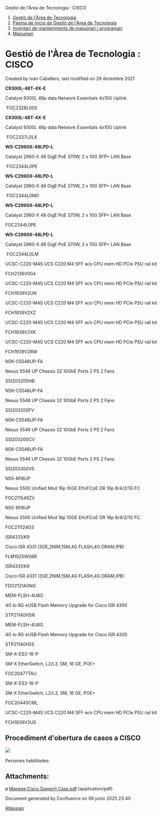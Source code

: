 Gestió de l'Àrea de Tecnologia : CISCO  

1.  [Gestió de l'Àrea de Tecnologia](index.md)
2.  [Página de inicio de Gestió de l'Àrea de Tecnologia](13893786.md)
3.  [Inventari de manteniments de maquinari i programari](Inventari-de-manteniments-de-maquinari-i-programari_41520223.md)
4.  [Maquinari](Maquinari_41520225.md)

Gestió de l'Àrea de Tecnologia : CISCO
======================================

Created by Ivan Caballero, last modified on 29 diciembre 2021

  

**C9300L-48T-4X-E**

Catalyst 9300L 48p data Network Essentials 4x10G Uplink

 FOC2328L00X

**C9300L-48T-4X-E**

Catalyst 9300L 48p data Network Essentials 4x10G Uplink

 FOC2337L0LX

**WS-C2960X-48LPD-L**

Catalyst 2960-X 48 GigE PoE 370W, 2 x 10G SFP+ LAN Base

 FOC2344L0PE

**WS-C2960X-48LPD-L**

Catalyst 2960-X 48 GigE PoE 370W, 2 x 10G SFP+ LAN Base

 FOC2344L0M0

**WS-C2960X-48LPD-L**

Catalyst 2960-X 48 GigE PoE 370W, 2 x 10G SFP+ LAN Base

  

FOC2344L0PE

**WS-C2960X-48LPD-L**

Catalyst 2960-X 48 GigE PoE 370W, 2 x 10G SFP+ LAN Base

 FOC2344L0LM

  

UCSC-C220-M4S UCS C220 M4 SFF w/o CPU mem HD PCIe PSU rail kit

FCH2136V004

  

UCSC-C220-M4S UCS C220 M4 SFF w/o CPU mem HD PCIe PSU rail kit

FCH1939V2UN

  

UCSC-C220-M4S UCS C220 M4 SFF w/o CPU mem HD PCIe PSU rail kit

FCH1939V2XZ

  

UCSC-C220-M4S UCS C220 M4 SFF w/o CPU mem HD PCIe PSU rail kit

FCH1939V2XK

  

UCSC-C220-M4S UCS C220 M4 SFF w/o CPU mem HD PCIe PSU rail kit

FCH1939V2RW

N5K-C5548UP-FA

Nexus 5548 UP Chassis 32 10GbE Ports 2 PS 2 Fans

SSI203200HB

N5K-C5548UP-FA

Nexus 5548 UP Chassis 32 10GbE Ports 2 PS 2 Fans

SSI203200FV

N5K-C5548UP-FA

Nexus 5548 UP Chassis 32 10GbE Ports 2 PS 2 Fans

SSI203200CV

N5K-C5548UP-FA

Nexus 5548 UP Chassis 32 10GbE Ports 2 PS 2 Fans

SSI203300V5

N55-M16UP

Nexus 5500 Unified Mod 16p 10GE Eth/FCoE OR 16p 8/4/2/1G FC

FOC211549ZV

N55-M16UP

Nexus 5500 Unified Mod 16p 10GE Eth/FCoE OR 16p 8/4/2/1G FC

FOC211124G3

ISR4331/K9

Cisco ISR 4331 (3GE,2NIM,1SM,4G FLASH,4G DRAM,IPB)

FLM1925W06R

ISR4331/K9

Cisco ISR 4331 (3GE,2NIM,1SM,4G FLASH,4G DRAM,IPB)

FDO2121A0NG

MEM-FLSH-4U8G

4G to 8G eUSB Flash Memory Upgrade for Cisco ISR 4300

STP21140H5N

MEM-FLSH-4U8G

4G to 8G eUSB Flash Memory Upgrade for Cisco ISR 4300

STP21140H5S

SM-X-ES3-16-P

SM-X EtherSwitch, L2/L3, SM, 16 GE, POE+

FOC20477TAU

SM-X-ES3-16-P

SM-X EtherSwitch, L2/L3, SM, 16 GE, POE+

FOC20445CML

UCSC-C220-M4S UCS C220 M4 SFF w/o CPU mem HD PCIe PSU rail kit

FCH1939V2US

  

  

Procediment d'obertura de casos a CISCO
---------------------------------------

[![](rest/documentConversion/latest/conversion/thumbnail/41523451/1)](/download/attachments/41523450/Manage%20Cisco%20Support%20Case.pdf?version=1&modificationDate=1622805719084&api=v2)

  

Persones habilitades:

  

  

Attachments:
------------

![](images/icons/bullet_blue.gif) [Manage Cisco Support Case.pdf](attachments/41523450/41523451.pdf) (application/pdf)  

Document generated by Confluence on 06 junio 2025 23:40

[Atlassian](http://www.atlassian.com/)